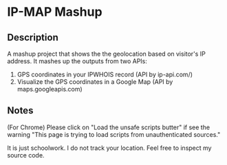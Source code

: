 # IP-MAP Mashup

## Description
A mashup project that shows the the geolocation based on visitor's IP address.
It mashes up the outputs from two APIs:
1. GPS coordinates in your IPWHOIS record (API by ip-api.com/)
2. Visualize the GPS coordinates in a Google Map (API by maps.googleapis.com)

## Notes
(For Chrome) Please click on "Load the unsafe scripts butter" if see the warning "This page is trying to load scripts from unauthenticated sources."

It is just schoolwork. I do not track your location. Feel free to inspect my source code.
